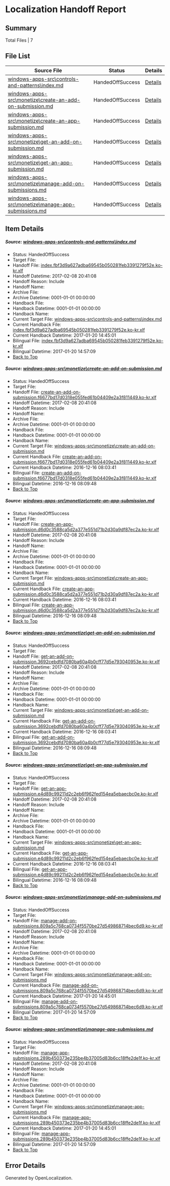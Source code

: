 # <a name='report-top'></a> Localization Handoff Report

## Summary
 Total Files | 7

## File List
 Source File | Status | Details 
 ----------- | ------ | ------- 
 [windows-apps-src\controls-and-patterns\index.md](https://cpubwin.visualstudio.com/windows-uwp/_git/windows-uwp/commit/412a3f70861c6cd1bbf003fe0bd78c8547a5f3f8?path=windows-apps-src%2Fcontrols-and-patterns%2Findex.md&_a=contents) | HandedOffSuccess | [Details](#7b525267c8f4d24af95f6d41d46d33a3adf10f8f2232)
 [windows-apps-src\monetize\create-an-add-on-submission.md](https://cpubwin.visualstudio.com/windows-uwp/_git/windows-uwp/commit/02c97b371f15e119e664a5cbef210390625a6b11?path=windows-apps-src%2Fmonetize%2Fcreate-an-add-on-submission.md&_a=contents) | HandedOffSuccess | [Details](#e3e4e957681d14d961e2334b6d3a20582d4b14a54437)
 [windows-apps-src\monetize\create-an-app-submission.md](https://cpubwin.visualstudio.com/windows-uwp/_git/windows-uwp/commit/02c97b371f15e119e664a5cbef210390625a6b11?path=windows-apps-src%2Fmonetize%2Fcreate-an-app-submission.md&_a=contents) | HandedOffSuccess | [Details](#5780500e66f34df53c308abc92b4ed38155567d84439)
 [windows-apps-src\monetize\get-an-add-on-submission.md](https://cpubwin.visualstudio.com/windows-uwp/_git/windows-uwp/commit/02c97b371f15e119e664a5cbef210390625a6b11?path=windows-apps-src%2Fmonetize%2Fget-an-add-on-submission.md&_a=contents) | HandedOffSuccess | [Details](#695aacfde3e018687cb8203430648fd8ad4bb0274470)
 [windows-apps-src\monetize\get-an-app-submission.md](https://cpubwin.visualstudio.com/windows-uwp/_git/windows-uwp/commit/02c97b371f15e119e664a5cbef210390625a6b11?path=windows-apps-src%2Fmonetize%2Fget-an-app-submission.md&_a=contents) | HandedOffSuccess | [Details](#0db00e26374e49a1c6149d3d2121a961daa515034472)
 [windows-apps-src\monetize\manage-add-on-submissions.md](https://cpubwin.visualstudio.com/windows-uwp/_git/windows-uwp/commit/02c97b371f15e119e664a5cbef210390625a6b11?path=windows-apps-src%2Fmonetize%2Fmanage-add-on-submissions.md&_a=contents) | HandedOffSuccess | [Details](#a7f5b941cb601f4d563daa27e082f0dd77ad8b234540)
 [windows-apps-src\monetize\manage-app-submissions.md](https://cpubwin.visualstudio.com/windows-uwp/_git/windows-uwp/commit/02c97b371f15e119e664a5cbef210390625a6b11?path=windows-apps-src%2Fmonetize%2Fmanage-app-submissions.md&_a=contents) | HandedOffSuccess | [Details](#695199250b48d417a14e31e8297025de8c66ccac4542)

## Item Details
##### <a name='7b525267c8f4d24af95f6d41d46d33a3adf10f8f2232'></a> Source: [windows-apps-src\controls-and-patterns\index.md](https://cpubwin.visualstudio.com/windows-uwp/_git/windows-uwp/commit/412a3f70861c6cd1bbf003fe0bd78c8547a5f3f8?path=windows-apps-src%2Fcontrols-and-patterns%2Findex.md&_a=contents)
* Status: HandedOffSuccess
* Target File: 
* Handoff File: [index.fbf3d9a627adba69545b050281feb3391279f52e.ko-kr.xlf](https://cpubwin.visualstudio.com/windows-uwp/_git/WDCLib.handoff/commit/75594390be7573229ed2ddd3ebafe14043db3197?path=ol-handoff%2Fcpubwin%2Fwindows-uwp.ko-kr%2Fmaster%2Findex.fbf3d9a627adba69545b050281feb3391279f52e.ko-kr.xlf&_a=contents)
* Handoff Datetime: 2017-02-08 20:41:08
* Handoff Reason: Include
* Handoff Name: 
* Archive File: 
* Archive Datetime: 0001-01-01 00:00:00
* Handback File: 
* Handback Datetime: 0001-01-01 00:00:00
* Handback Name: 
* Current Target File: [windows-apps-src\controls-and-patterns\index.md](https://cpubwin.visualstudio.com/windows-uwp/_git/windows-uwp.ko-kr/commit/a4d788f0b469c2ee8c42ed0df9ecbc86601d238d?path=windows-apps-src%2Fcontrols-and-patterns%2Findex.md&_a=contents)
* Current Handback File: [index.fbf3d9a627adba69545b050281feb3391279f52e.ko-kr.xlf](https://cpubwin.visualstudio.com/windows-uwp/_git/WDCLib.handback/commit/eb611c044bb399536d724d430e05ea9a4cab7c71?path=ol-handback%2Fcpubwin%2Fwindows-uwp.ko-kr%2Fmaster%2Findex.fbf3d9a627adba69545b050281feb3391279f52e.ko-kr.xlf&_a=contents)
* Current Handback Datetime: 2017-01-20 14:45:01
* Bilingual File: [index.fbf3d9a627adba69545b050281feb3391279f52e.ko-kr.xlf](https://cpubwin.visualstudio.com/windows-uwp/_git/WDCLib.handback/commit/eb611c044bb399536d724d430e05ea9a4cab7c71?path=ol-handback%2Fcpubwin%2Fwindows-uwp.ko-kr%2Fmaster%2Findex.fbf3d9a627adba69545b050281feb3391279f52e.ko-kr.xlf&_a=contents)
* Bilingual Datetime: 2017-01-20 14:57:09
* [Back to Top](#report-top)

##### <a name='e3e4e957681d14d961e2334b6d3a20582d4b14a54437'></a> Source: [windows-apps-src\monetize\create-an-add-on-submission.md](https://cpubwin.visualstudio.com/windows-uwp/_git/windows-uwp/commit/02c97b371f15e119e664a5cbef210390625a6b11?path=windows-apps-src%2Fmonetize%2Fcreate-an-add-on-submission.md&_a=contents)
* Status: HandedOffSuccess
* Target File: 
* Handoff File: [create-an-add-on-submission.f6677bd17d0318e055fed61b04409e2a3f811449.ko-kr.xlf](https://cpubwin.visualstudio.com/windows-uwp/_git/WDCLib.handoff/commit/75594390be7573229ed2ddd3ebafe14043db3197?path=ol-handoff%2Fcpubwin%2Fwindows-uwp.ko-kr%2Fmaster%2Fcreate-an-add-on-submission.f6677bd17d0318e055fed61b04409e2a3f811449.ko-kr.xlf&_a=contents)
* Handoff Datetime: 2017-02-08 20:41:08
* Handoff Reason: Include
* Handoff Name: 
* Archive File: 
* Archive Datetime: 0001-01-01 00:00:00
* Handback File: 
* Handback Datetime: 0001-01-01 00:00:00
* Handback Name: 
* Current Target File: [windows-apps-src\monetize\create-an-add-on-submission.md](https://cpubwin.visualstudio.com/windows-uwp/_git/windows-uwp.ko-kr/commit/b2c53b75f07e333f8fec53dde063337f5d452905?path=windows-apps-src%2Fmonetize%2Fcreate-an-add-on-submission.md&_a=contents)
* Current Handback File: [create-an-add-on-submission.f6677bd17d0318e055fed61b04409e2a3f811449.ko-kr.xlf](https://cpubwin.visualstudio.com/windows-uwp/_git/WDCLib.handback/commit/9912306fab3c8b8e7624e6c8155d6e72b8b2217f?path=ol-handback%2Fcpubwin%2Fwindows-uwp.ko-kr%2Fmaster%2Fcreate-an-add-on-submission.f6677bd17d0318e055fed61b04409e2a3f811449.ko-kr.xlf&_a=contents)
* Current Handback Datetime: 2016-12-16 08:03:41
* Bilingual File: [create-an-add-on-submission.f6677bd17d0318e055fed61b04409e2a3f811449.ko-kr.xlf](https://cpubwin.visualstudio.com/windows-uwp/_git/WDCLib.handback/commit/9912306fab3c8b8e7624e6c8155d6e72b8b2217f?path=ol-handback%2Fcpubwin%2Fwindows-uwp.ko-kr%2Fmaster%2Fcreate-an-add-on-submission.f6677bd17d0318e055fed61b04409e2a3f811449.ko-kr.xlf&_a=contents)
* Bilingual Datetime: 2016-12-16 08:09:48
* [Back to Top](#report-top)

##### <a name='5780500e66f34df53c308abc92b4ed38155567d84439'></a> Source: [windows-apps-src\monetize\create-an-app-submission.md](https://cpubwin.visualstudio.com/windows-uwp/_git/windows-uwp/commit/02c97b371f15e119e664a5cbef210390625a6b11?path=windows-apps-src%2Fmonetize%2Fcreate-an-app-submission.md&_a=contents)
* Status: HandedOffSuccess
* Target File: 
* Handoff File: [create-an-app-submission.d6d0c3588ca5d2a377e551d71b2d30a9df87ec2a.ko-kr.xlf](https://cpubwin.visualstudio.com/windows-uwp/_git/WDCLib.handoff/commit/75594390be7573229ed2ddd3ebafe14043db3197?path=ol-handoff%2Fcpubwin%2Fwindows-uwp.ko-kr%2Fmaster%2Fcreate-an-app-submission.d6d0c3588ca5d2a377e551d71b2d30a9df87ec2a.ko-kr.xlf&_a=contents)
* Handoff Datetime: 2017-02-08 20:41:08
* Handoff Reason: Include
* Handoff Name: 
* Archive File: 
* Archive Datetime: 0001-01-01 00:00:00
* Handback File: 
* Handback Datetime: 0001-01-01 00:00:00
* Handback Name: 
* Current Target File: [windows-apps-src\monetize\create-an-app-submission.md](https://cpubwin.visualstudio.com/windows-uwp/_git/windows-uwp.ko-kr/commit/b2c53b75f07e333f8fec53dde063337f5d452905?path=windows-apps-src%2Fmonetize%2Fcreate-an-app-submission.md&_a=contents)
* Current Handback File: [create-an-app-submission.d6d0c3588ca5d2a377e551d71b2d30a9df87ec2a.ko-kr.xlf](https://cpubwin.visualstudio.com/windows-uwp/_git/WDCLib.handback/commit/9912306fab3c8b8e7624e6c8155d6e72b8b2217f?path=ol-handback%2Fcpubwin%2Fwindows-uwp.ko-kr%2Fmaster%2Fcreate-an-app-submission.d6d0c3588ca5d2a377e551d71b2d30a9df87ec2a.ko-kr.xlf&_a=contents)
* Current Handback Datetime: 2016-12-16 08:03:41
* Bilingual File: [create-an-app-submission.d6d0c3588ca5d2a377e551d71b2d30a9df87ec2a.ko-kr.xlf](https://cpubwin.visualstudio.com/windows-uwp/_git/WDCLib.handback/commit/9912306fab3c8b8e7624e6c8155d6e72b8b2217f?path=ol-handback%2Fcpubwin%2Fwindows-uwp.ko-kr%2Fmaster%2Fcreate-an-app-submission.d6d0c3588ca5d2a377e551d71b2d30a9df87ec2a.ko-kr.xlf&_a=contents)
* Bilingual Datetime: 2016-12-16 08:09:48
* [Back to Top](#report-top)

##### <a name='695aacfde3e018687cb8203430648fd8ad4bb0274470'></a> Source: [windows-apps-src\monetize\get-an-add-on-submission.md](https://cpubwin.visualstudio.com/windows-uwp/_git/windows-uwp/commit/02c97b371f15e119e664a5cbef210390625a6b11?path=windows-apps-src%2Fmonetize%2Fget-an-add-on-submission.md&_a=contents)
* Status: HandedOffSuccess
* Target File: 
* Handoff File: [get-an-add-on-submission.3692cebdfd7080ba60a4b0cff77d5e793040953e.ko-kr.xlf](https://cpubwin.visualstudio.com/windows-uwp/_git/WDCLib.handoff/commit/75594390be7573229ed2ddd3ebafe14043db3197?path=ol-handoff%2Fcpubwin%2Fwindows-uwp.ko-kr%2Fmaster%2Fget-an-add-on-submission.3692cebdfd7080ba60a4b0cff77d5e793040953e.ko-kr.xlf&_a=contents)
* Handoff Datetime: 2017-02-08 20:41:08
* Handoff Reason: Include
* Handoff Name: 
* Archive File: 
* Archive Datetime: 0001-01-01 00:00:00
* Handback File: 
* Handback Datetime: 0001-01-01 00:00:00
* Handback Name: 
* Current Target File: [windows-apps-src\monetize\get-an-add-on-submission.md](https://cpubwin.visualstudio.com/windows-uwp/_git/windows-uwp.ko-kr/commit/b2c53b75f07e333f8fec53dde063337f5d452905?path=windows-apps-src%2Fmonetize%2Fget-an-add-on-submission.md&_a=contents)
* Current Handback File: [get-an-add-on-submission.3692cebdfd7080ba60a4b0cff77d5e793040953e.ko-kr.xlf](https://cpubwin.visualstudio.com/windows-uwp/_git/WDCLib.handback/commit/9912306fab3c8b8e7624e6c8155d6e72b8b2217f?path=ol-handback%2Fcpubwin%2Fwindows-uwp.ko-kr%2Fmaster%2Fget-an-add-on-submission.3692cebdfd7080ba60a4b0cff77d5e793040953e.ko-kr.xlf&_a=contents)
* Current Handback Datetime: 2016-12-16 08:03:41
* Bilingual File: [get-an-add-on-submission.3692cebdfd7080ba60a4b0cff77d5e793040953e.ko-kr.xlf](https://cpubwin.visualstudio.com/windows-uwp/_git/WDCLib.handback/commit/9912306fab3c8b8e7624e6c8155d6e72b8b2217f?path=ol-handback%2Fcpubwin%2Fwindows-uwp.ko-kr%2Fmaster%2Fget-an-add-on-submission.3692cebdfd7080ba60a4b0cff77d5e793040953e.ko-kr.xlf&_a=contents)
* Bilingual Datetime: 2016-12-16 08:09:48
* [Back to Top](#report-top)

##### <a name='0db00e26374e49a1c6149d3d2121a961daa515034472'></a> Source: [windows-apps-src\monetize\get-an-app-submission.md](https://cpubwin.visualstudio.com/windows-uwp/_git/windows-uwp/commit/02c97b371f15e119e664a5cbef210390625a6b11?path=windows-apps-src%2Fmonetize%2Fget-an-app-submission.md&_a=contents)
* Status: HandedOffSuccess
* Target File: 
* Handoff File: [get-an-app-submission.e4d89c99211d2c2eb6f962fed154ea5ebaecbc0e.ko-kr.xlf](https://cpubwin.visualstudio.com/windows-uwp/_git/WDCLib.handoff/commit/75594390be7573229ed2ddd3ebafe14043db3197?path=ol-handoff%2Fcpubwin%2Fwindows-uwp.ko-kr%2Fmaster%2Fget-an-app-submission.e4d89c99211d2c2eb6f962fed154ea5ebaecbc0e.ko-kr.xlf&_a=contents)
* Handoff Datetime: 2017-02-08 20:41:08
* Handoff Reason: Include
* Handoff Name: 
* Archive File: 
* Archive Datetime: 0001-01-01 00:00:00
* Handback File: 
* Handback Datetime: 0001-01-01 00:00:00
* Handback Name: 
* Current Target File: [windows-apps-src\monetize\get-an-app-submission.md](https://cpubwin.visualstudio.com/windows-uwp/_git/windows-uwp.ko-kr/commit/b2c53b75f07e333f8fec53dde063337f5d452905?path=windows-apps-src%2Fmonetize%2Fget-an-app-submission.md&_a=contents)
* Current Handback File: [get-an-app-submission.e4d89c99211d2c2eb6f962fed154ea5ebaecbc0e.ko-kr.xlf](https://cpubwin.visualstudio.com/windows-uwp/_git/WDCLib.handback/commit/9912306fab3c8b8e7624e6c8155d6e72b8b2217f?path=ol-handback%2Fcpubwin%2Fwindows-uwp.ko-kr%2Fmaster%2Fget-an-app-submission.e4d89c99211d2c2eb6f962fed154ea5ebaecbc0e.ko-kr.xlf&_a=contents)
* Current Handback Datetime: 2016-12-16 08:03:41
* Bilingual File: [get-an-app-submission.e4d89c99211d2c2eb6f962fed154ea5ebaecbc0e.ko-kr.xlf](https://cpubwin.visualstudio.com/windows-uwp/_git/WDCLib.handback/commit/9912306fab3c8b8e7624e6c8155d6e72b8b2217f?path=ol-handback%2Fcpubwin%2Fwindows-uwp.ko-kr%2Fmaster%2Fget-an-app-submission.e4d89c99211d2c2eb6f962fed154ea5ebaecbc0e.ko-kr.xlf&_a=contents)
* Bilingual Datetime: 2016-12-16 08:09:48
* [Back to Top](#report-top)

##### <a name='a7f5b941cb601f4d563daa27e082f0dd77ad8b234540'></a> Source: [windows-apps-src\monetize\manage-add-on-submissions.md](https://cpubwin.visualstudio.com/windows-uwp/_git/windows-uwp/commit/02c97b371f15e119e664a5cbef210390625a6b11?path=windows-apps-src%2Fmonetize%2Fmanage-add-on-submissions.md&_a=contents)
* Status: HandedOffSuccess
* Target File: 
* Handoff File: [manage-add-on-submissions.809a5c768ca0734f5570be27d549868714bec6d9.ko-kr.xlf](https://cpubwin.visualstudio.com/windows-uwp/_git/WDCLib.handoff/commit/75594390be7573229ed2ddd3ebafe14043db3197?path=ol-handoff%2Fcpubwin%2Fwindows-uwp.ko-kr%2Fmaster%2Fmanage-add-on-submissions.809a5c768ca0734f5570be27d549868714bec6d9.ko-kr.xlf&_a=contents)
* Handoff Datetime: 2017-02-08 20:41:08
* Handoff Reason: Include
* Handoff Name: 
* Archive File: 
* Archive Datetime: 0001-01-01 00:00:00
* Handback File: 
* Handback Datetime: 0001-01-01 00:00:00
* Handback Name: 
* Current Target File: [windows-apps-src\monetize\manage-add-on-submissions.md](https://cpubwin.visualstudio.com/windows-uwp/_git/windows-uwp.ko-kr/commit/a4d788f0b469c2ee8c42ed0df9ecbc86601d238d?path=windows-apps-src%2Fmonetize%2Fmanage-add-on-submissions.md&_a=contents)
* Current Handback File: [manage-add-on-submissions.809a5c768ca0734f5570be27d549868714bec6d9.ko-kr.xlf](https://cpubwin.visualstudio.com/windows-uwp/_git/WDCLib.handback/commit/eb611c044bb399536d724d430e05ea9a4cab7c71?path=ol-handback%2Fcpubwin%2Fwindows-uwp.ko-kr%2Fmaster%2Fmanage-add-on-submissions.809a5c768ca0734f5570be27d549868714bec6d9.ko-kr.xlf&_a=contents)
* Current Handback Datetime: 2017-01-20 14:45:01
* Bilingual File: [manage-add-on-submissions.809a5c768ca0734f5570be27d549868714bec6d9.ko-kr.xlf](https://cpubwin.visualstudio.com/windows-uwp/_git/WDCLib.handback/commit/eb611c044bb399536d724d430e05ea9a4cab7c71?path=ol-handback%2Fcpubwin%2Fwindows-uwp.ko-kr%2Fmaster%2Fmanage-add-on-submissions.809a5c768ca0734f5570be27d549868714bec6d9.ko-kr.xlf&_a=contents)
* Bilingual Datetime: 2017-01-20 14:57:09
* [Back to Top](#report-top)

##### <a name='695199250b48d417a14e31e8297025de8c66ccac4542'></a> Source: [windows-apps-src\monetize\manage-app-submissions.md](https://cpubwin.visualstudio.com/windows-uwp/_git/windows-uwp/commit/02c97b371f15e119e664a5cbef210390625a6b11?path=windows-apps-src%2Fmonetize%2Fmanage-app-submissions.md&_a=contents)
* Status: HandedOffSuccess
* Target File: 
* Handoff File: [manage-app-submissions.289b450373e235be4b37005d83b6cc18ffe2de1f.ko-kr.xlf](https://cpubwin.visualstudio.com/windows-uwp/_git/WDCLib.handoff/commit/75594390be7573229ed2ddd3ebafe14043db3197?path=ol-handoff%2Fcpubwin%2Fwindows-uwp.ko-kr%2Fmaster%2Fmanage-app-submissions.289b450373e235be4b37005d83b6cc18ffe2de1f.ko-kr.xlf&_a=contents)
* Handoff Datetime: 2017-02-08 20:41:08
* Handoff Reason: Include
* Handoff Name: 
* Archive File: 
* Archive Datetime: 0001-01-01 00:00:00
* Handback File: 
* Handback Datetime: 0001-01-01 00:00:00
* Handback Name: 
* Current Target File: [windows-apps-src\monetize\manage-app-submissions.md](https://cpubwin.visualstudio.com/windows-uwp/_git/windows-uwp.ko-kr/commit/a4d788f0b469c2ee8c42ed0df9ecbc86601d238d?path=windows-apps-src%2Fmonetize%2Fmanage-app-submissions.md&_a=contents)
* Current Handback File: [manage-app-submissions.289b450373e235be4b37005d83b6cc18ffe2de1f.ko-kr.xlf](https://cpubwin.visualstudio.com/windows-uwp/_git/WDCLib.handback/commit/eb611c044bb399536d724d430e05ea9a4cab7c71?path=ol-handback%2Fcpubwin%2Fwindows-uwp.ko-kr%2Fmaster%2Fmanage-app-submissions.289b450373e235be4b37005d83b6cc18ffe2de1f.ko-kr.xlf&_a=contents)
* Current Handback Datetime: 2017-01-20 14:45:01
* Bilingual File: [manage-app-submissions.289b450373e235be4b37005d83b6cc18ffe2de1f.ko-kr.xlf](https://cpubwin.visualstudio.com/windows-uwp/_git/WDCLib.handback/commit/eb611c044bb399536d724d430e05ea9a4cab7c71?path=ol-handback%2Fcpubwin%2Fwindows-uwp.ko-kr%2Fmaster%2Fmanage-app-submissions.289b450373e235be4b37005d83b6cc18ffe2de1f.ko-kr.xlf&_a=contents)
* Bilingual Datetime: 2017-01-20 14:57:09
* [Back to Top](#report-top)


## Error Details

Generated by OpenLocalization.
